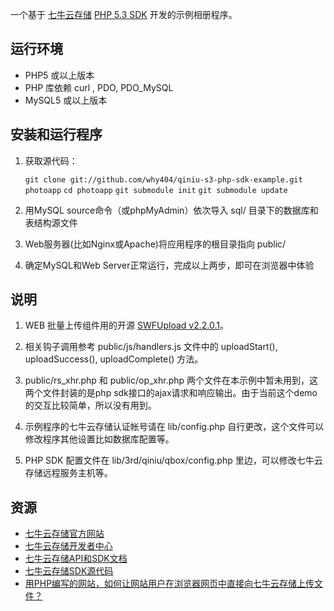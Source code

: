 
一个基于 [七牛云存储](http://www.qiniutek.com) [PHP 5.3 SDK](https://github.com/qiniu/php5.3-sdk) 开发的示例相册程序。

## 运行环境

- PHP5 或以上版本
- PHP 库依赖 curl , PDO, PDO_MySQL
- MySQL5 或以上版本

## 安装和运行程序

1. 获取源代码：

    `git clone git://github.com/why404/qiniu-s3-php-sdk-example.git photoapp`
    `cd photoapp`
    `git submodule init`
    `git submodule update`

2. 用MySQL source命令（或phpMyAdmin）依次导入 sql/ 目录下的数据库和表结构源文件
3. Web服务器(比如Nginx或Apache)将应用程序的根目录指向 public/
4. 确定MySQL和Web Server正常运行，完成以上两步，即可在浏览器中体验

## 说明

1. WEB 批量上传组件用的开源 [SWFUpload v2.2.0.1](http://code.google.com/p/swfupload/)。

2. 相关钩子调用参考 public/js/handlers.js 文件中的 uploadStart(), uploadSuccess(), uploadComplete() 方法。

3. public/rs_xhr.php 和 public/op_xhr.php 两个文件在本示例中暂未用到，这两个文件封装的是php sdk接口的ajax请求和响应输出。由于当前这个demo的交互比较简单，所以没有用到。

4. 示例程序的七牛云存储认证帐号请在 lib/config.php 自行更改，这个文件可以修改程序其他设置比如数据库配置等。

5. PHP SDK 配置文件在 lib/3rd/qiniu/qbox/config.php 里边，可以修改七牛云存储远程服务主机等。

## 资源

- [七牛云存储官方网站](http://www.qiniutek.com)
- [七牛云存储开发者中心](https://dev.qiniutek.com)
- [七牛云存储API和SDK文档](http://docs.qiniutek.com)
- [七牛云存储SDK源代码](https://github.com/qiniu)
- [用PHP编写的网站，如何让网站用户在浏览器网页中直接向七牛云存储上传文件？](http://docs.qiniutek.com/v1/sdk/php5-3/#web-upload-files-directly)


